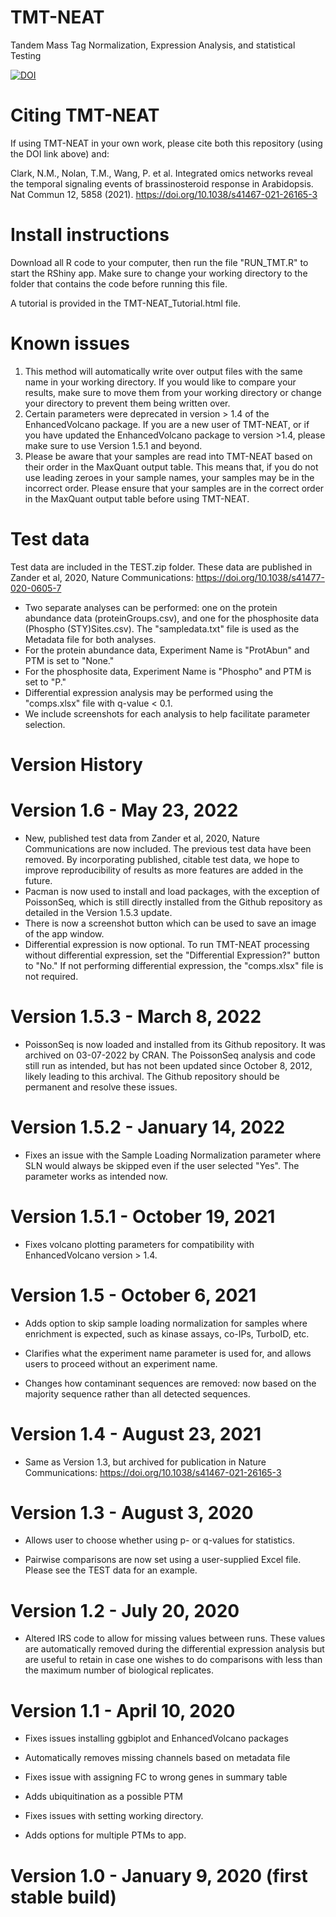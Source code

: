 # TMT-NEAT
Tandem Mass Tag Normalization, Expression Analysis, and statistical Testing

[![DOI](https://zenodo.org/badge/232925706.svg)](https://zenodo.org/badge/latestdoi/232925706)

# Citing TMT-NEAT
If using TMT-NEAT in your own work, please cite both this repository (using the DOI link above) and:

Clark, N.M., Nolan, T.M., Wang, P. et al. Integrated omics networks reveal the temporal signaling events of brassinosteroid response in Arabidopsis. Nat Commun 12, 5858 (2021). https://doi.org/10.1038/s41467-021-26165-3

# Install instructions
Download all R code to your computer, then run the file "RUN_TMT.R" to start the RShiny app. Make sure to change your working directory to the folder that contains the code before running this file.

A tutorial is provided in the TMT-NEAT_Tutorial.html file.

# Known issues
1) This method will automatically write over output files with the same name in your working directory. If you would like to compare your results, make sure to move them from your working directory or change your directory to prevent them being written over.
2) Certain parameters were deprecated in version > 1.4 of the EnhancedVolcano package. If you are a new user of TMT-NEAT, or if you have updated the EnhancedVolcano package to version >1.4, please make sure to use Version 1.5.1 and beyond.
3) Please be aware that your samples are read into TMT-NEAT based on their order in the MaxQuant output table. This means that, if you do not use leading zeroes in your sample names, your samples may be in the incorrect order. Please ensure that your samples are in the correct order in the MaxQuant output table before using TMT-NEAT.

# Test data
Test data are included in the TEST.zip folder. These data are published in Zander et al, 2020, Nature Communications: 
https://doi.org/10.1038/s41477-020-0605-7

- Two separate analyses can be performed: one on the protein abundance data (proteinGroups.csv), and one for the phosphosite data (Phospho (STY)Sites.csv). The "sampledata.txt" file is used as the Metadata file for both analyses.
- For the protein abundance data, Experiment Name is "ProtAbun" and PTM is set to "None."
- For the phosphosite data, Experiment Name is "Phospho" and PTM is set to "P."
- Differential expression analysis may be performed using the "comps.xlsx" file with q-value < 0.1. 
- We include screenshots for each analysis to help facilitate parameter selection.

# Version History

# Version 1.6 - May 23, 2022
- New, published test data from Zander et al, 2020, Nature Communications are now included. The previous test data have been removed. By incorporating published, citable test data, we hope to improve reproducibility of results as more features are added in the future.
- Pacman is now used to install and load packages, with the exception of PoissonSeq, which is still directly installed from the Github repository as detailed in the Version 1.5.3 update.
- There is now a screenshot button which can be used to save an image of the app window.
- Differential expression is now optional. To run TMT-NEAT processing without differential expression, set the "Differential Expression?" button to "No." If not performing differential expression, the "comps.xlsx" file is not required.

# Version 1.5.3 - March 8, 2022
- PoissonSeq is now loaded and installed from its Github repository. It was archived on 03-07-2022 by CRAN. The PoissonSeq analysis and code still run as intended, but has not been updated since October 8, 2012, likely leading to this archival. The Github repository should be permanent and resolve these issues.

# Version 1.5.2 - January 14, 2022
- Fixes an issue with the Sample Loading Normalization parameter where SLN would always be skipped even if the user selected "Yes". The parameter works as intended now.

# Version 1.5.1 - October 19, 2021
- Fixes volcano plotting parameters for compatibility with EnhancedVolcano version > 1.4.

# Version 1.5 - October 6, 2021
- Adds option to skip sample loading normalization for samples where enrichment is expected, such as kinase assays, co-IPs, TurboID, etc.

- Clarifies what the experiment name parameter is used for, and allows users to proceed without an experiment name.

- Changes how contaminant sequences are removed: now based on the majority sequence rather than all detected sequences.

# Version 1.4 - August 23, 2021

- Same as Version 1.3, but archived for publication in Nature Communications: https://doi.org/10.1038/s41467-021-26165-3

# Version 1.3 - August 3, 2020

- Allows user to choose whether using p- or q-values for statistics.

- Pairwise comparisons are now set using a user-supplied Excel file. Please see the TEST data for an example.

# Version 1.2 - July 20, 2020

- Altered IRS code to allow for missing values between runs. These values are automatically removed during the differential expression analysis but are useful to retain in case one wishes to do comparisons with less than the maximum number of biological replicates.

# Version 1.1 - April 10, 2020 

- Fixes issues installing ggbiplot and EnhancedVolcano packages

- Automatically removes missing channels based on metadata file

- Fixes issue with assigning FC to wrong genes in summary table

- Adds ubiquitination as a possible PTM

- Fixes issues with setting working directory.

- Adds options for multiple PTMs to app.


# Version 1.0 - January 9, 2020 (first stable build)
